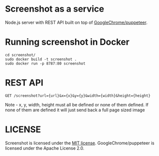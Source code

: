 # Screenshot as a service
Node.js server with REST API built on top of [GoogleChrome/puppeteer](https://github.com/GoogleChrome/puppeteer).

# Running screenshot in Docker
```
cd screenshot/
sudo docker build -t screenshot .
sudo docker run -p 8787:80 screenshot
```

# REST API
```
GET /screenshot?url={url}&x={x}&y={y}&width={width}&height={height}
```
Note - x, y, width, height must all be defined or none of them defined.
If none of them are defined it will just send back a full page sized image

# LICENSE

Screenshot is licensed under the [MIT license](./LICENSE).
GoogleChrome/puppeteer is licensed under the Apache License 2.0.
